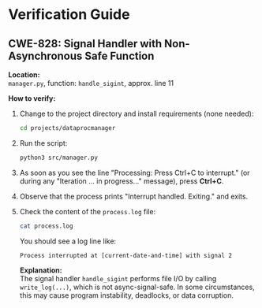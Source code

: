 
# Verification Guide

## CWE-828: Signal Handler with Non-Asynchronous Safe Function

**Location:**  
`manager.py`, function: `handle_sigint`, approx. line 11

**How to verify:**

1. Change to the project directory and install requirements (none needed):
   ```bash
   cd projects/dataprocmanager
   ```

2. Run the script:
   ```bash
   python3 src/manager.py
   ```

3. As soon as you see the line "Processing: Press Ctrl+C to interrupt." (or during any "Iteration ... in progress..." message), press **Ctrl+C**.

4. Observe that the process prints "Interrupt handled. Exiting." and exits.

5. Check the content of the `process.log` file:
   ```bash
   cat process.log
   ```
   
   You should see a log line like:
   ```
   Process interrupted at [current-date-and-time] with signal 2
   ```
   
   **Explanation:**  
   The signal handler `handle_sigint` performs file I/O by calling `write_log(...)`, which is not async-signal-safe. In some circumstances, this may cause program instability, deadlocks, or data corruption.


